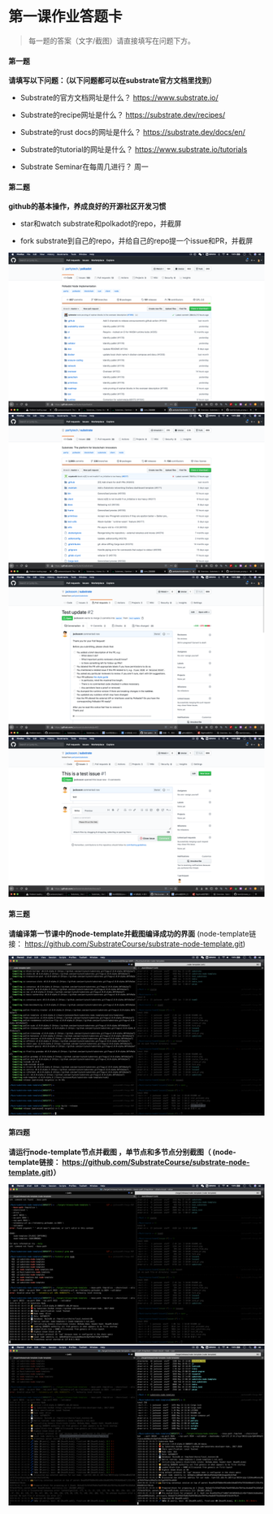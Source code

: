 # 第一课作业答题卡

> 每一题的答案（文字/截图）请直接填写在问题下方。

#### 第一题

**请填写以下问题：（以下问题都可以在substrate官方文档里找到）**

- Substrate的官方文档网址是什么？
   https://www.substrate.io/

  

- Substrate的recipe网址是什么？
https://substrate.dev/recipes/

  

- Substrate的rust docs的网址是什么？
https://substrate.dev/docs/en/

  

- Substrate的tutorial的网址是什么？
https://www.substrate.io/tutorials

  

- Substrate Seminar在每周几进行？
周一





#### 第二题

**github的基本操作，养成良好的开源社区开发习惯**

- star和watch substrate和polkadot的repo，并截屏

  

- fork substrate到自己的repo，并给自己的repo提一个issue和PR，并截屏

![avatar](./star_polkadot.png)
![avatar](./star_substrate.png)
![avatar](./test_PR.png)
![avatar](./test_issue.png)



#### 第三题

**请编译第一节课中的node-template并截图编译成功的界面** (node-template链接： https://github.com/SubstrateCourse/substrate-node-template.git)

![avatar](./build_node_template_release.png)

#### 第四题

**请运行node-template节点并截图 ，单节点和多节点分别截图（ (node-template链接： https://github.com/SubstrateCourse/substrate-node-template.git)）**

![avatar](./node1.png)
![avatar](./node2.png)
